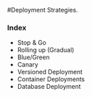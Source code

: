#Deployment Strategies.

### Index

* Stop & Go
* Rolling up (Gradual)
* Blue/Green
* Canary
* Versioned Deployment
* Container Deployments
* Database Deployment

